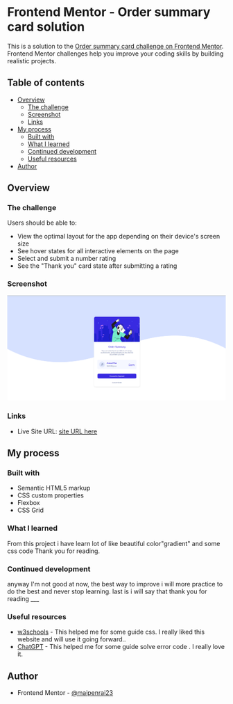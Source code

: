 # Frontend Mentor - Order summary card solution

This is a solution to the [Order summary card challenge on Frontend Mentor](https://www.frontendmentor.io/challenges/order-summary-component-QlPmajDUj). Frontend Mentor challenges help you improve your coding skills by building realistic projects.

## Table of contents

- [Overview](#overview)
  - [The challenge](#the-challenge)
  - [Screenshot](#screenshot)
  - [Links](#links)
- [My process](#my-process)
  - [Built with](#built-with)
  - [What I learned](#what-i-learned)
  - [Continued development](#continued-development)
  - [Useful resources](#useful-resources)
- [Author](#author)

## Overview

### The challenge

Users should be able to:

- View the optimal layout for the app depending on their device's screen size
- See hover states for all interactive elements on the page
- Select and submit a number rating
- See the "Thank you" card state after submitting a rating

### Screenshot

![](./assets/images/Screenshot.png)

### Links

- Live Site URL: [site URL here](https://masterpm.github.io/Order-summary-card-main/)

## My process

### Built with

- Semantic HTML5 markup
- CSS custom properties
- Flexbox
- CSS Grid

### What I learned

From this project i have learn lot of like beautiful color"gradient" and some css code Thank you for reading.

### Continued development

anyway I'm not good at now, the best way to improve i will more practice to do the best and never stop learning. last is i will say that thank you for reading \_\_\_

### Useful resources

- [w3schools](https://www.w3schools.com/) - This helped me for some guide css. I really liked this website and will use it going forward..
- [ChatGPT](https://chat.openai.com) - This helped me for some guide solve error code . I really love it.

## Author

- Frontend Mentor - [@maipenrai23](https://www.frontendmentor.io/profile/maipenrai23)
